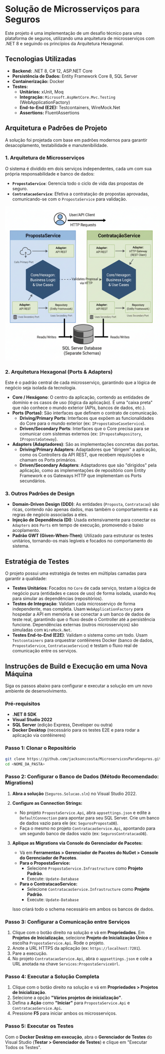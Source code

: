 # Solução de Microsserviços para Seguros

Este projeto é uma implementação de um desafio técnico para uma plataforma de seguros, utilizando uma arquitetura de microsserviços com .NET 8 e seguindo os princípios da Arquitetura Hexagonal.

## Tecnologias Utilizadas

- **Backend:** .NET 8, C# 12, ASP.NET Core
- **Persistência de Dados:** Entity Framework Core 8, SQL Server
- **Containerização:** Docker
- **Testes:**
  - **Unitários:** xUnit, Moq
  - **Integração:** `Microsoft.AspNetCore.Mvc.Testing` (WebApplicationFactory)
  - **End-to-End (E2E):** Testcontainers, WireMock.Net
  - **Assertions:** FluentAssertions

## Arquitetura e Padrões de Projeto

A solução foi projetada com base em padrões modernos para garantir desacoplamento, testabilidade e manutenibilidade.

### 1. Arquitetura de Microsserviços

O sistema é dividido em dois serviços independentes, cada um com sua própria responsabilidade e banco de dados:
* **`PropostaService`**: Gerencia todo o ciclo de vida das propostas de seguro.
* **`ContratacaoService`**: Efetiva a contratação de propostas aprovadas, comunicando-se com o `PropostaService` para validação.

![Diagrama da Arquitetura Hexagonal dos Microsserviços](images/diagrama-arquitetura.png)

### 2. Arquitetura Hexagonal (Ports & Adapters)

Este é o padrão central de cada microsserviço, garantindo que a lógica de negócio seja isolada da tecnologia.
* **Core / Hexágono**: O centro da aplicação, contendo as entidades de domínio e os casos de uso (lógica da aplicação). É uma "caixa preta" que não conhece o mundo exterior (APIs, bancos de dados, etc.).
* **Ports (Portas)**: São interfaces que definem o contrato de comunicação.
    * **Driving/Primary Ports**: Interfaces que expõem as funcionalidades do Core para o mundo exterior (ex: `IPropostaUseCaseService`).
    * **Driven/Secondary Ports**: Interfaces que o Core precisa para se comunicar com sistemas externos (ex: `IPropostaRepository`, `IPropostaGateway`).
* **Adapters (Adaptadores)**: São as implementações concretas das portas.
    * **Driving/Primary Adapters**: Adaptadores que "dirigem" a aplicação, como os Controllers da API REST, que recebem requisições e chamam os Ports primários.
    * **Driven/Secondary Adapters**: Adaptadores que são "dirigidos" pela aplicação, como as implementações de repositório com Entity Framework e os Gateways HTTP que implementam os Ports secundários.

### 3. Outros Padrões de Design
* **Domain-Driven Design (DDD)**: As entidades (`Proposta`, `Contratacao`) são ricas, contendo não apenas dados, mas também o comportamento e as regras de negócio associadas a eles.
* **Injeção de Dependência (DI)**: Usada extensivamente para conectar os `Adapters` aos `Ports` em tempo de execução, promovendo o baixo acoplamento.
* **Padrão GWT (Given-When-Then)**: Utilizado para estruturar os testes unitários, tornando-os mais legíveis e focados no comportamento do sistema.

## Estratégia de Testes

O projeto possui uma estratégia de testes em múltiplas camadas para garantir a qualidade:
* **Testes Unitários**: Focados no `Core` de cada serviço, testam a lógica de negócio pura (entidades e casos de uso) de forma isolada, usando `Moq` para simular as dependências (repositórios).
* **Testes de Integração**: Validam cada microsserviço de forma independente, mas completa. Usam `WebApplicationFactory` para hospedar a API em memória e se conectar a um banco de dados de teste real, garantindo que o fluxo desde o Controller até a persistência funcione. Dependências externas (outros microsserviços) são simuladas com `WireMock.Net`.
* **Testes End-to-End (E2E)**: Validam o sistema como um todo. Usam `Testcontainers` para orquestrar contêineres Docker (banco de dados, `PropostaService`, `ContratacaoService`) e testam o fluxo real de comunicação entre os serviços.

## Instruções de Build e Execução em uma Nova Máquina

Siga os passos abaixo para configurar e executar a solução em um novo ambiente de desenvolvimento.

### Pré-requisitos
* **.NET 8 SDK**
* **Visual Studio 2022**
* **SQL Server** (edição Express, Developer ou outra)
* **Docker Desktop** (necessário para os testes E2E e para rodar a aplicação via contêineres)

### Passo 1: Clonar o Repositório
```bash
git clone https://github.com/jacksonccosta/MicroservicosParaSeguros.git
cd <NOME_DA_PASTA>
```

### Passo 2: Configurar o Banco de Dados (Método Recomendado: Migrations)

1.  **Abra a solução** (`Seguros.Solucao.sln`) no Visual Studio 2022.
2.  **Configure as Connection Strings:**
    * No projeto `PropostaService.Api`, abra `appsettings.json` e edite a `DefaultConnection` para apontar para seu SQL Server. Crie um banco de dados vazio para ele (ex: `SegurosPropostaDB`).
    * Faça o mesmo no projeto `ContratacaoService.Api`, apontando para um segundo banco de dados vazio (ex: `SegurosContratacaoDB`).

3.  **Aplique as Migrations via Console do Gerenciador de Pacotes:**
    * Vá em **Ferramentas > Gerenciador de Pacotes do NuGet > Console do Gerenciador de Pacotes**.
    * **Para o PropostaService:**
        * Selecione `PropostaService.Infrastructure` como **Projeto Padrão**.
        * Execute: `Update-Database`
    * **Para o ContratacaoService:**
        * Selecione `ContratacaoService.Infrastructure` como **Projeto Padrão**.
        * Execute: `Update-Database`

    Isso criará todo o schema necessário em ambos os bancos de dados.

### Passo 3: Configurar a Comunicação entre Serviços

1.  Clique com o botão direito na solução e vá em **Propriedades**. Em **Projetos de Inicialização**, selecione **Projeto de Inicialização Único** e escolha `PropostaService.Api`. Rode o projeto.
2.  Anote a URL HTTPS da aplicação (ex: `https://localhost:7201`).
3.  Pare a execução.
4.  No projeto `ContratacaoService.Api`, abra o `appsettings.json` e cole a URL anotada na chave `Services:PropostaServiceUrl`.

### Passo 4: Executar a Solução Completa

1.  Clique com o botão direito na solução e vá em **Propriedades > Projetos de Inicialização**.
2.  Selecione a opção **"Vários projetos de inicialização"**.
3.  Defina a **Ação** como **"Iniciar"** para `PropostaService.Api` e `ContratacaoService.Api`.
4.  Pressione **F5** para iniciar ambos os microsserviços.

### Passo 5: Executar os Testes

Com o **Docker Desktop em execução**, abra o **Gerenciador de Testes** do Visual Studio (**Testar > Gerenciador de Testes**) e clique em "Executar Todos os Testes".